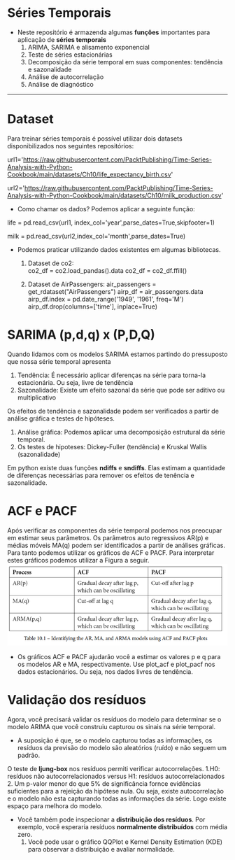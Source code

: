 # Séries Temporais

- Neste repositório é armazenda algumas **funções** importantes para aplicação de **séries temporais**
  1. ARIMA, SARIMA e alisamento exponencial
  2. Teste de séries estacionárias
  3. Decomposição da série temporal em suas componentes: tendência e sazonalidade
  4. Análise de autocorrelação
  5. Análise de diagnóstico
---
# Dataset

Para treinar séries temporais é possível utilizar dois datasets disponibilizados nos seguintes repositórios:

url1='https://raw.githubusercontent.com/PacktPublishing/Time-Series-Analysis-with-Python-Cookbook/main/datasets/Ch10/life_expectancy_birth.csv'

url2='https://raw.githubusercontent.com/PacktPublishing/Time-Series-Analysis-with-Python-Cookbook/main/datasets/Ch10/milk_production.csv'

 - Como chamar os dados? Podemos aplicar a seguinte função:

  life = pd.read_csv(url1, index_col='year',parse_dates=True,skipfooter=1)

  milk = pd.read_csv(url2,index_col='month',parse_dates=True)
                   
- Podemos praticar utilizando dados existentes em algumas bibliotecas.

  1. Dataset de co2:  
  co2_df = co2.load_pandas().data
  co2_df = co2_df.ffill()

  2. Dataset de AirPassengers:
  air_passengers = get_rdataset("AirPassengers")
  airp_df = air_passengers.data
  airp_df.index = pd.date_range('1949', '1961', freq='M')
  airp_df.drop(columns=['time'], inplace=True)                  


# SARIMA (p,d,q) x (P,D,Q)

Quando lidamos com os modelos SARIMA estamos partindo do pressuposto que nossa série temporal apresenta
  1. Tendência: É necessário aplicar diferenças na série para torna-la estacionária. Ou seja, livre de tendência
  2. Sazonalidade: Existe um efeito sazonal da série que pode ser aditivo ou multiplicativo
  
Os efeitos de tendência e sazonalidade podem ser verificados a partir de análise gráfica e testes de hipóteses.
  1. Análise gráfica: Podemos aplicar uma decomposição estrutural da série temporal.
  2. Os testes de hipoteses: Dickey-Fuller (tendência) e Kruskal Wallis (sazonalidade)
  
  Em python existe duas funções **ndiffs** e **sndiffs**. Elas estimam a quantidade de diferenças necessárias para remover os efeitos de tenência e sazonalidade.
  
  # ACF e PACF 
  
  Após verificar as componentes da série temporal podemos nos preocupar em estimar seus parâmetros. Os parâmetros auto regressivos AR(p) e médias móveis MA(q) podem
  ser identificados a partir de  análises gráficas. Para tanto podemos utilizar os gráficos de ACF e PACF. Para interpretar estes gráficos podemos utilizar a Figura a seguir.
![(1-3) Curriculo_saul_dnc.jpg](https://github.com/StunKnife/Time_Series/blob/main/guia_PACF_ACF.png)

 * Os gráficos ACF e PACF ajudarão você a estimar os valores p e q para os modelos AR e MA, respectivamente. Use plot_acf e plot_pacf nos dados estacionários. Ou seja, nos dados livres de tendência.
  
  # Validação dos resíduos
  
Agora, você precisará validar os resíduos do modelo para determinar se o modelo ARIMA que você construiu capturou os sinais na série temporal.
  - A suposição é que, se o modelo capturou todas as informações, os resíduos da previsão do modelo são aleatórios (ruído) e não seguem um padrão. 

O teste de **ljung-box** nos resíduos permiti verificar autocorrelações.
  1.H0: resíduos não autocorrelacionados    versus    H1: resíduos autocorrelacionados
  2. Um p-valor menor do que 5% de significância fornce evidências suficientes para a rejeição da hipótese nula. Ou seja, existe autocorrelação e o modelo não esta capturando todas as informações da série. Logo existe espaço para melhora do modelo.

- Você também pode inspecionar a **distribuição dos resíduos**. Por exemplo, você esperaria resíduos **normalmente distribuídos** com média zero. 
    1. Você pode usar o gráfico QQPlot e Kernel Density Estimation (KDE) para observar a distribuição e avaliar normalidade. 

